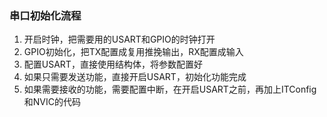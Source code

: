 ### 串口初始化流程

1. 开启时钟，把需要用的USART和GPIO的时钟打开
2. GPIO初始化，把TX配置成复用推挽输出，RX配置成输入
3. 配置USART，直接使用结构体，将参数配置好
4. 如果只需要发送功能，直接开启USART，初始化功能完成
5. 如果需要接收的功能，需要配置中断，在开启USART之前，再加上ITConfig和NVIC的代码

